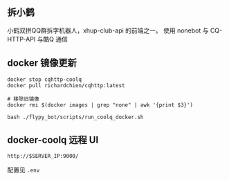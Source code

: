 ## 拆小鹤

小鹤双拼QQ群拆字机器人，xhup-club-api 的前端之一。
使用 nonebot 与 CQ-HTTP-API 与酷Q 通信

## docker 镜像更新

```shell
docker stop cqhttp-coolq
docker pull richardchien/cqhttp:latest

# 移除旧镜像
docker rmi $(docker images | grep "none" | awk '{print $3}')

bash ./flypy_bot/scripts/run_coolq_docker.sh
```

## docker-coolq 远程 UI

`http://$SERVER_IP:9000/`

配置见 `.env`